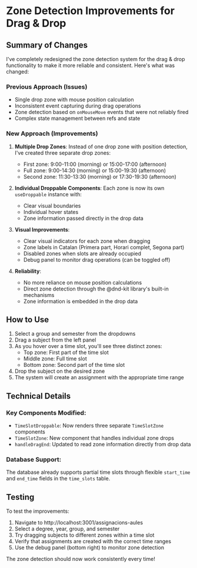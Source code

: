 # Zone Detection Improvements for Drag & Drop

## Summary of Changes

I've completely redesigned the zone detection system for the drag & drop functionality to make it more reliable and consistent. Here's what was changed:

### Previous Approach (Issues)
- Single drop zone with mouse position calculation
- Inconsistent event capturing during drag operations
- Zone detection based on `onMouseMove` events that were not reliably fired
- Complex state management between refs and state

### New Approach (Improvements)
1. **Multiple Drop Zones**: Instead of one drop zone with position detection, I've created three separate drop zones:
   - First zone: 9:00-11:00 (morning) or 15:00-17:00 (afternoon)
   - Full zone: 9:00-14:30 (morning) or 15:00-19:30 (afternoon)
   - Second zone: 11:30-13:30 (morning) or 17:30-19:30 (afternoon)

2. **Individual Droppable Components**: Each zone is now its own `useDroppable` instance with:
   - Clear visual boundaries
   - Individual hover states
   - Zone information passed directly in the drop data

3. **Visual Improvements**:
   - Clear visual indicators for each zone when dragging
   - Zone labels in Catalan (Primera part, Horari complet, Segona part)
   - Disabled zones when slots are already occupied
   - Debug panel to monitor drag operations (can be toggled off)

4. **Reliability**: 
   - No more reliance on mouse position calculations
   - Direct zone detection through the @dnd-kit library's built-in mechanisms
   - Zone information is embedded in the drop data

## How to Use

1. Select a group and semester from the dropdowns
2. Drag a subject from the left panel
3. As you hover over a time slot, you'll see three distinct zones:
   - Top zone: First part of the time slot
   - Middle zone: Full time slot
   - Bottom zone: Second part of the time slot
4. Drop the subject on the desired zone
5. The system will create an assignment with the appropriate time range

## Technical Details

### Key Components Modified:
- `TimeSlotDroppable`: Now renders three separate `TimeSlotZone` components
- `TimeSlotZone`: New component that handles individual zone drops
- `handleDragEnd`: Updated to read zone information directly from drop data

### Database Support:
The database already supports partial time slots through flexible `start_time` and `end_time` fields in the `time_slots` table.

## Testing

To test the improvements:
1. Navigate to http://localhost:3001/assignacions-aules
2. Select a degree, year, group, and semester
3. Try dragging subjects to different zones within a time slot
4. Verify that assignments are created with the correct time ranges
5. Use the debug panel (bottom right) to monitor zone detection

The zone detection should now work consistently every time!